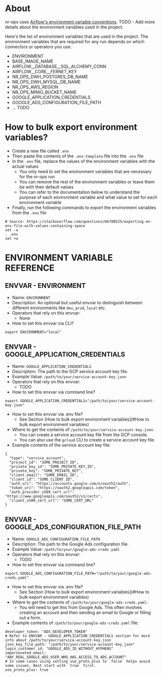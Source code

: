 # About

nr-ops uses [Airflow's environment variable conventions](https://airflow.apache.org/docs/apache-airflow/stable/howto/variable.html).
TODO - Add more details about the environment variables used in the project.

Here's the list of environment variables that are used in the project. The environment variables that are required for any run depends on which connectors or operators you use.
  * ENVIRONMENT
  * BASE_IMAGE_NAME
  * AIRFLOW__DATABASE__SQL_ALCHEMY_CONN
  * AIRFLOW__CORE__FERNET_KEY
  * NR_OPS_DWH_POSTGRES_DB_NAME
  * NR_OPS_DWH_MYSQL_DB_NAME
  * NR_OPS_AWS_REGION
  * NR_OPS_MINIO_BUCKET_NAME
  * GOOGLE_APPLICATION_CREDENTIALS
  * GOOGLE_ADS_CONFIGURATION_FILE_PATH
  * ... TODO


# How to bulk export environment variables?
* Create a new file called `.env`
* Then paste the contents of the `.env-template` file into the `.env` file
* In the `.env` file, replace the values of the environment variables with the actual values
  * You only need to set the environment variables that are necessary for the nr-ops run
  * You can remove the rest of the environment variables or leave them be with their default values
  * You can refer to the documentation below to understand the purpose of each environment variable and what value to set for each environment variable
* Finally, run the following commands to export the environment variables from the `.env` file
```
# Source: https://stackoverflow.com/questions/66780525/exporting-an-env-file-with-values-containing-space
set -a
. .env
set +a
```

# ENVIRONMENT VARIABLE REFERENCE

## ENVVAR - ENVIRONMENT
* Name: `ENVIRONMENT`
* Description: An optional but useful envvar to distinguish between different environments like `dev`, `prod`, `local` etc.
* Operators that rely on this envvar: 
  * None
* How to set this envvar via CLI?
```
export ENVIRONMENT="local"
```


## ENVVAR - GOOGLE_APPLICATION_CREDENTIALS
* Name: `GOOGLE_APPLICATION_CREDENTIALS`
* Description: The path to the GCP service account key file.
* Example Value: `/path/to/your/service-account-key.json`
* Operators that rely on this envvar:
  * TODO
* How to set this envvar via command line?
```
export GOOGLE_APPLICATION_CREDENTIALS="/path/to/your/service-account-key.json"
```
* How to set this envvar via .env file?
  * See Section [How to bulk export environment variables](#How to bulk export environment variables)
* Where to get the contents of `/path/to/your/service-account-key.json`:
  * You can create a service account key file from the GCP console.
  * You can also use the `gcloud` CLI to create a service account key file.
* Example contents of the service account key file:
```
{
  "type": "service_account",
  "project_id": "SOME_PROJECT_ID",
  "private_key_id": "SOME_PRIVATE_KEY_ID",
  "private_key": "SOME_PRIVATE_KEY",
  "client_email": "SOME_EMAIL_ID",
  "client_id": "SOME_CLIENT_ID",
  "auth_uri": "https://accounts.google.com/o/oauth2/auth",
  "token_uri": "https://oauth2.googleapis.com/token",
  "auth_provider_x509_cert_url": "https://www.googleapis.com/oauth2/v1/certs",
  "client_x509_cert_url": "SOME_CERT_URL"
}
```


## ENVVAR - GOOGLE_ADS_CONFIGURATION_FILE_PATH
* Name: `GOOGLE_ADS_CONFIGURATION_FILE_PATH`
* Description: The path to the Google Ads configuration file.
* Example Value: `/path/to/your/google-ads-creds.yaml`
* Operators that rely on this envvar:
  * TODO
* How to set this envvar via command line?
```
export GOOGLE_ADS_CONFIGURATION_FILE_PATH="/path/to/your/google-ads-creds.yaml"
```
* How to set this envvar via .env file?
  * See Section [How to bulk export environment variables](#How to bulk export environment variables)
* Where to get the contents of `/path/to/your/google-ads-creds.yaml`:
  * You will need to get this from Google Ads. This often involves creating an account and then sending an email to Google or filling out a form.
* Example contents of `/path/to/your/google-ads-creds.yaml` file:
```
developer_token: "ADS_DEVELOPER_TOKEN"
# Refer to ENVVAR - GOOGLE_APPLICATION_CREDENTIALS section for more info about /path/to/your/service-account-key.json 
json_key_file_path: "/path/to/your/service-account-key.json"
login_customer_id: "GOOGLE_ADS_ID_WITHOUT_HYPHENS"
impersonated_email: "ANY_REAL_GOOGLE_ADS_USER_WHO_HAS_ACCESS_TO_ADS_ACCOUNT"
# In some cases using setting use_proto_plus to `false` helps avoid some issues. Best start with `true` first. 
use_proto_plus: true
```
